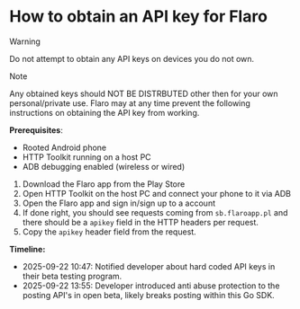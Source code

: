 # How to obtain an API key for Flaro

> [!WARNING]
> Do not attempt to obtain any API keys on devices you do not own.

> [!NOTE]
> Any obtained keys should NOT BE DISTRBUTED other then for your own personal/private use.
> Flaro may at any time prevent the following instructions on obtaining the API key from working.

**Prerequisites**:

- Rooted Android phone
- HTTP Toolkit running on a host PC
- ADB debugging enabled (wireless or wired)

1. Download the Flaro app from the Play Store
2. Open HTTP Toolkit on the host PC and connect your phone to it via ADB
3. Open the Flaro app and sign in/sign up to a account
4. If done right, you should see requests coming from `sb.flaroapp.pl` and there should be a `apikey` field in the HTTP  headers per request.
5. Copy the `apikey` header field from the request.

**Timeline:**
- 2025-09-22 10:47: Notified developer about hard coded API keys in their beta testing program.
- 2025-09-22 13:55: Developer introduced anti abuse protection to the posting API's in open beta, likely breaks posting within this Go SDK.